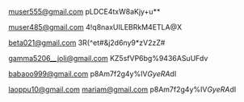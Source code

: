 
muser555@gmail.com
pLDCE4txW8aKjy+u**

muser485@gmail.com
4!q8naxUILEBRkM4ETLA@X

beta021@gmail.com
3R(^et#&j2d6ny9*zV2zZ#

gamma5206__joli@gmail.com
KZ5sfVP6bg%9436ASuUFdv

babaoo999@gmail.com
p8Am7f2g4y%IV*GyeRA*dI

laoppu10@gmail.com
mariam@gmail.com
p8Am7f2g4y%IV*GyeRA*dI

